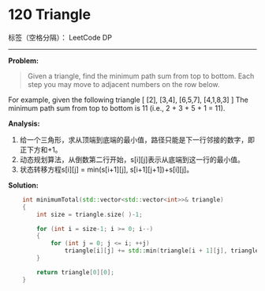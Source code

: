 ﻿# 120 Triangle

标签（空格分隔）： LeetCode DP

---

**Problem:**
>   Given a triangle, find the minimum path sum from top to bottom. Each step you may move to adjacent numbers on the row below.
>
For example, given the following triangle
[
     [2],
    [3,4],
   [6,5,7],
  [4,1,8,3]
]
The minimum path sum from top to bottom is 11 (i.e., 2 + 3 + 5 + 1 = 11).

**Analysis:**

 1. 给一个三角形，求从顶端到底端的最小值，路径只能是下一行邻接的数字，即正下方和+1。
 2. 动态规划算法，从倒数第二行开始，s[i][j]表示从底端到这一行的最小值。
 3. 状态转移方程s[i][j] = min(s[i+1][j], s[i+1][j+1])+s[i][j]。

**Solution:**
```cpp
	int minimumTotal(std::vector<std::vector<int>>& triangle)
	{
		int size = triangle.size( )-1;

		for (int i = size-1; i >= 0; i--)
		{
			for (int j = 0; j <= i; ++j)
				triangle[i][j] += std::min(triangle[i + 1][j], triangle[i + 1][j + 1]);
		}

		return triangle[0][0];
	}
```
 
